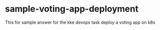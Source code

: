 # sample-voting-app-deployment
This for sample answer for the kke devops task deploy a voting app on k8s
